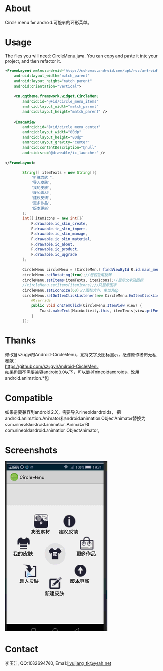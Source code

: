 # About
Circle menu for android.可旋转的环形菜单。   

# Usage 
The files you will need: CircleMenu.java. You can copy and paste it into your project, and then refactor it.   
```xml
<FrameLayout xmlns:android="http://schemas.android.com/apk/res/android"
    android:layout_width="match_parent"
    android:layout_height="match_parent"
    android:orientation="vertical">

    <cn.qqtheme.framework.widget.CircleMenu
        android:id="@+id/circle_menu_items"
        android:layout_width="match_parent"
        android:layout_height="match_parent" />

    <ImageView
        android:id="@+id/circle_menu_center"
        android:layout_width="80dp"
        android:layout_height="80dp"
        android:layout_gravity="center"
        android:contentDescription="@null"
        android:src="@drawable/ic_launcher" />

</FrameLayout>
```

```java
        String[] itemTexts = new String[]{
            "新建皮肤 ",
            "导入皮肤",
            "我的皮肤",
            "我的素材",
            "建议反馈",
            "更多作品",
            "版本更新"
        };
        int[] itemIcons = new int[]{
            R.drawable.ic_skin_create,
            R.drawable.ic_skin_import,
            R.drawable.ic_skin_manage,
            R.drawable.ic_skin_material,
            R.drawable.ic_about,
            R.drawable.ic_product,
            R.drawable.ic_upgrade
        };
    
        CircleMenu circleMenu = (CircleMenu) findViewById(R.id.main_menu);
        circleMenu.setRotating(true);//是否启用旋转
        circleMenu.setItems(itemTexts, itemIcons);//显示文字及图标
        //circleMenu.setItems(itemIcons);//只显示图标
        circleMenu.setIconSize(60);//图标大小，单位为dp
        circleMenu.setOnItemClickListener(new CircleMenu.OnItemClickListener() {
            @Override
            public void onItemClick(CircleMenu.ItemView view) {
                Toast.makeText(MainActivity.this, itemTexts[view.getPosition()], Toast.LENGTH_SHORT).show();
            }
        });
```

# Thanks
修改自szugyi的Android-CircleMenu，支持文字及图标显示，感谢原作者的无私奉献：   
https://github.com/szugyi/Android-CircleMenu   
如果动画不需要兼容android3.0以下，可以删掉nineoldandroids，改用android.animation.*包   

# Compatible
如果需要兼容到android 2.X，需要导入nineoldandroids，
把android.animation.Animator和android.animation.ObjectAnimator替换为
com.nineoldandroid.animation.Animator和com.nineoldandroid.animation.ObjectAnimator。   

# Screenshots
![效果图](/screenshots/demo.gif)   

# Contact
李玉江, QQ:1032694760, Email:liyujiang_tk@yeah.net
